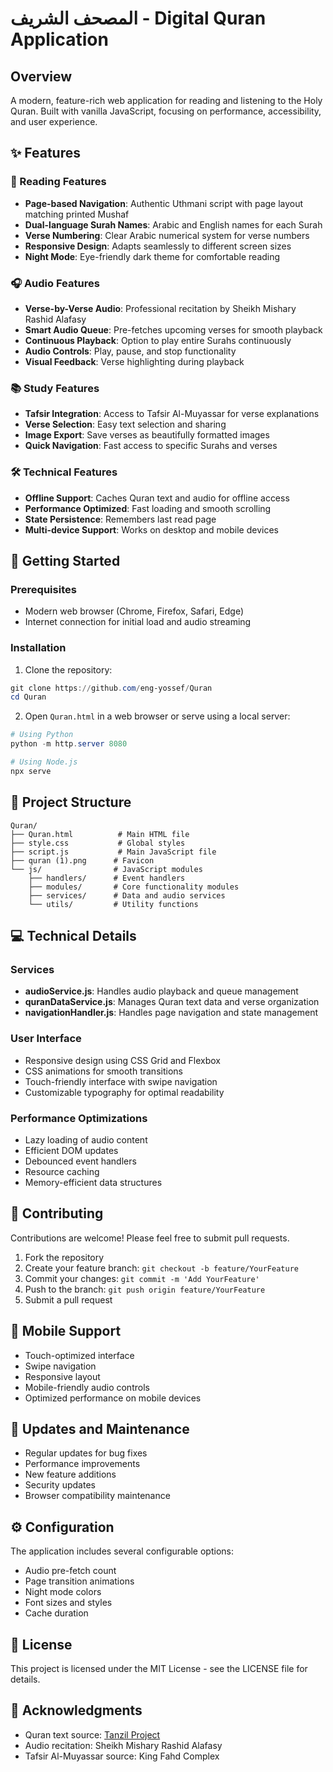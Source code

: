 # المصحف الشريف - Digital Quran Application

## Overview
A modern, feature-rich web application for reading and listening to the Holy Quran. Built with vanilla JavaScript, focusing on performance, accessibility, and user experience.

## ✨ Features

### 📖 Reading Features
- **Page-based Navigation**: Authentic Uthmani script with page layout matching printed Mushaf
- **Dual-language Surah Names**: Arabic and English names for each Surah
- **Verse Numbering**: Clear Arabic numerical system for verse numbers
- **Responsive Design**: Adapts seamlessly to different screen sizes
- **Night Mode**: Eye-friendly dark theme for comfortable reading

### 🎧 Audio Features
- **Verse-by-Verse Audio**: Professional recitation by Sheikh Mishary Rashid Alafasy
- **Smart Audio Queue**: Pre-fetches upcoming verses for smooth playback
- **Continuous Playback**: Option to play entire Surahs continuously
- **Audio Controls**: Play, pause, and stop functionality
- **Visual Feedback**: Verse highlighting during playback

### 📚 Study Features
- **Tafsir Integration**: Access to Tafsir Al-Muyassar for verse explanations
- **Verse Selection**: Easy text selection and sharing
- **Image Export**: Save verses as beautifully formatted images
- **Quick Navigation**: Fast access to specific Surahs and verses

### 🛠 Technical Features
- **Offline Support**: Caches Quran text and audio for offline access
- **Performance Optimized**: Fast loading and smooth scrolling
- **State Persistence**: Remembers last read page
- **Multi-device Support**: Works on desktop and mobile devices

## 🚀 Getting Started

### Prerequisites
- Modern web browser (Chrome, Firefox, Safari, Edge)
- Internet connection for initial load and audio streaming

### Installation
1. Clone the repository:
```powershell
git clone https://github.com/eng-yossef/Quran
cd Quran
```

2. Open `Quran.html` in a web browser or serve using a local server:
```powershell
# Using Python
python -m http.server 8080

# Using Node.js
npx serve
```

## 📂 Project Structure
```
Quran/
├── Quran.html          # Main HTML file
├── style.css           # Global styles
├── script.js           # Main JavaScript file
├── quran (1).png      # Favicon
└── js/                # JavaScript modules
    ├── handlers/      # Event handlers
    ├── modules/       # Core functionality modules
    ├── services/      # Data and audio services
    └── utils/         # Utility functions
```

## 💻 Technical Details

### Services
- **audioService.js**: Handles audio playback and queue management
- **quranDataService.js**: Manages Quran text data and verse organization
- **navigationHandler.js**: Handles page navigation and state management

### User Interface
- Responsive design using CSS Grid and Flexbox
- CSS animations for smooth transitions
- Touch-friendly interface with swipe navigation
- Customizable typography for optimal readability

### Performance Optimizations
- Lazy loading of audio content
- Efficient DOM updates
- Debounced event handlers
- Resource caching
- Memory-efficient data structures

## 🤝 Contributing
Contributions are welcome! Please feel free to submit pull requests.

1. Fork the repository
2. Create your feature branch: `git checkout -b feature/YourFeature`
3. Commit your changes: `git commit -m 'Add YourFeature'`
4. Push to the branch: `git push origin feature/YourFeature`
5. Submit a pull request

## 📱 Mobile Support
- Touch-optimized interface
- Swipe navigation
- Responsive layout
- Mobile-friendly audio controls
- Optimized performance on mobile devices

## 🔄 Updates and Maintenance
- Regular updates for bug fixes
- Performance improvements
- New feature additions
- Security updates
- Browser compatibility maintenance

## ⚙️ Configuration
The application includes several configurable options:
- Audio pre-fetch count
- Page transition animations
- Night mode colors
- Font sizes and styles
- Cache duration

## 📄 License
This project is licensed under the MIT License - see the LICENSE file for details.

## 🙏 Acknowledgments
- Quran text source: [Tanzil Project](http://tanzil.net)
- Audio recitation: Sheikh Mishary Rashid Alafasy
- Tafsir Al-Muyassar source: King Fahd Complex
